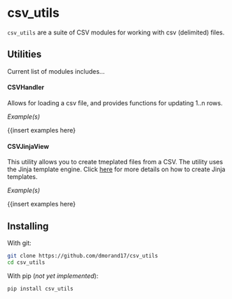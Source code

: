 # csv_utils

`csv_utils` are a suite of CSV modules for working with csv (delimited) files.

## Utilities
Current list of modules includes...

#### CSVHandler
Allows for loading a csv file, and provides functions for updating 1..n rows.

*Example(s)*

{{insert examples here}

#### CSVJinjaView
This utility allows you to create tmeplated files from a CSV.  The utility uses the Jinja template engine.  Click [here](https://jinja.palletsprojects.com/en/2.10.x/) for more details on how to create Jinja templates.

*Example(s)*

{{insert examples here}

## Installing
With git:
```bash
git clone https://github.com/dmorand17/csv_utils
cd csv_utils
```

With pip (_not yet implemented_):
```bash
pip install csv_utils
```